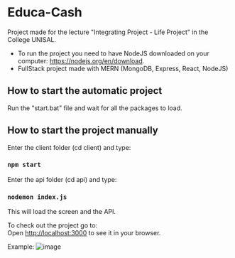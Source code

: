 # Educa-Cash

Project made for the lecture "Integrating Project - Life Project" in the College UNISAL.

- To run the project you need to have NodeJS downloaded on your computer: https://nodejs.org/en/download.
- FullStack project made with MERN (MongoDB, Express, React, NodeJS)

## How to start the automatic project

Run the "start.bat" file and wait for all the packages to load.

## How to start the project manually

Enter the client folder (cd client) and type:

### `npm start`

Enter the api folder (cd api) and type:

### `nodemon index.js`

This will load the screen and the API.

To check out the project go to: \
Open [http://localhost:3000](http://localhost:3000) to see it in your browser.

Example:
![image](![image](https://github.com/user-attachments/assets/a0e73066-5637-441a-91de-58843ce03615)
)
